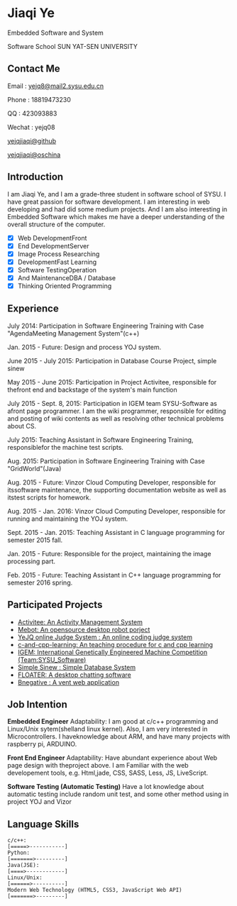 # Jiaqi Ye

Embedded Software and System

Software School SUN YAT-SEN UNIVERSITY

## Contact Me

Email : yejq8@mail2.sysu.edu.cn

Phone : 18819473230

QQ : 423093883

Wechat : yejq08

[yejqjiaqi@github](https://github.com/ghostbody/)

[yejqjiaqi@oschina](http://my.oschina.net/yejq08)


## Introduction

I am Jiaqi Ye, and I am a grade-three student in software school of SYSU. I have great passion for software development. I am interesting in web developing and had did some medium projects. And I am also interesting in Embedded Software which makes me have a deeper understanding of the overall structure of the computer.

- [x] Web DevelopmentFront
- [x] End DevelopmentServer
- [x] Image Process Researching
- [x] DevelopmentFast Learning
- [x] Software TestingOperation
- [x] And MaintenanceDBA / Database
- [x] Thinking Oriented Programming

## Experience
July 2014: Participation in Software Engineering Training with Case "AgendaMeeting Management System"(c++)

Jan. 2015 - Future: Design and process YOJ system.

June 2015 - July 2015: Participation in Database Course Project, simple sinew

May 2015 - June 2015: Participation in Project Activitee, responsible for thefront end and backstage of the system's main function

July 2015 - Sept. 8, 2015: Participation in IGEM team SYSU-Software as afront page programmer. I am the wiki programmer, responsible for editing and posting of wiki contents as well as resolving other technical problems about CS.

July 2015: Teaching Assistant in Software Engineering Training, responsiblefor the machine test scripts.

Aug. 2015: Participation in Software Engineering Training with Case "GridWorld"(Java)

Aug. 2015 - Future: Vinzor Cloud Computing Developer, responsible for itssoftware maintenance, the supporting documentation website as well as itstest scripts for homework.

Aug. 2015 - Jan. 2016: Vinzor Cloud Computing Developer, responsible for running and maintaining the YOJ system.

Sept. 2015 - Jan. 2015: Teaching Assistant in C language programming for semester 2015 fall.

Jan. 2015 - Future: Responsible for the project, maintaining the image processing part.

Feb. 2015 - Future: Teaching Assistant in C++ language programming for semester 2016 spring.


## Participated Projects

- [Activitee: An Activity Management System](https://github.com/ghostbody/Activitee)
- [Mebot: An opensource desktop robot porject](https://github.com/ghostbody/Mebo)
- [YeJQ online Judge System : An online coding judge system](https://github.com/ghostbody/Yejq-online-judge)
- [c-and-cpp-learning: An teaching procedure for c and cpp learning](https://github.com/wujr5/c-and-cpp-language-learning)
- [IGEM: International Genetically Engineered Machine Competition (Team:SYSU_Software)](http://2015.igem.org/Team:SYSU-Software)
- [Simple Sinew : Simple Database System](http://2015.igem.org/Team:SYSU-Software)
- [FLOATER: A desktop chatting software](https://github.com/ghostbody/computer-network)
- [Bnegative : A vent web application](http://bnegative.sinaapp.com/)

## Job Intention
**Embedded Engineer**
Adaptability: I am good at c/c++ programming and Linux/Unix sytem(shelland linux kernel). Also, I am very interested in Microcontrollers. I haveknowledge about ARM, and have many projects with raspberry pi, ARDUINO.

**Front End Engineer**
Adaptability: Have abundant experience about Web page design with theproject above. I am Familiar with the web developement tools, e.g. Html,jade, CSS, SASS, Less, JS, LiveScript.

**Software Testing (Automatic Testing)**
Have a lot knowledge about automatic testing include random unit test, and
some other method using in project YOJ and Vizor

## Language Skills
```
c/c++:
[=====>-----------]
Python:
[=======>---------]
Java(JSE):
[====>------------]
Linux/Unix:
[======>----------]
Modern Web Technology (HTML5, CSS3, JavaScript Web API)
[=======>---------]
```
